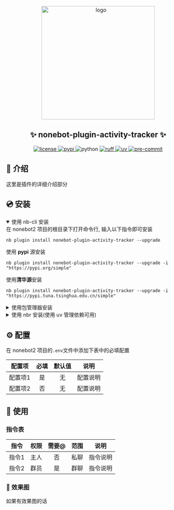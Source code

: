 <div align="center">
    <a href="https://v2.nonebot.dev/store">
    <img src="https://raw.githubusercontent.com/fllesser/nonebot-plugin-template/refs/heads/resource/.docs/NoneBotPlugin.svg" width="310" alt="logo"></a>

## ✨ nonebot-plugin-activity-tracker ✨

<a href="./LICENSE">
    <img src="https://img.shields.io/github/license/zifox666/nonebot-plugin-activity-tracker.svg" alt="license">
</a>
<a href="https://pypi.python.org/pypi/nonebot-plugin-activity-tracker">
    <img src="https://img.shields.io/pypi/v/nonebot-plugin-activity-tracker.svg" alt="pypi">
</a>
<img src="https://img.shields.io/badge/python-3.10+-blue.svg" alt="python">
<a href="https://github.com/astral-sh/ruff">
    <img src="https://img.shields.io/badge/code%20style-ruff-black?style=flat-square&logo=ruff" alt="ruff">
</a>
<a href="https://github.com/astral-sh/uv">
    <img src="https://img.shields.io/badge/package%20manager-uv-black?style=flat-square&logo=uv" alt="uv">
</a>
<a href="https://results.pre-commit.ci/latest/github/zifox666/nonebot-plugin-activity-tracker/master">
    <img src="https://results.pre-commit.ci/badge/github/zifox666/nonebot-plugin-activity-tracker/master.svg" alt="pre-commit" />
</a>
</div>

## 📖 介绍

这里是插件的详细介绍部分

## 💿 安装

<details open>
<summary>使用 nb-cli 安装</summary>
在 nonebot2 项目的根目录下打开命令行, 输入以下指令即可安装

    nb plugin install nonebot-plugin-activity-tracker --upgrade
使用 **pypi** 源安装

    nb plugin install nonebot-plugin-activity-tracker --upgrade -i "https://pypi.org/simple"
使用**清华源**安装

    nb plugin install nonebot-plugin-activity-tracker --upgrade -i "https://pypi.tuna.tsinghua.edu.cn/simple"


</details>

<details>
<summary>使用包管理器安装</summary>
在 nonebot2 项目的插件目录下, 打开命令行, 根据你使用的包管理器, 输入相应的安装命令

<details open>
<summary>uv</summary>

    uv add nonebot-plugin-activity-tracker
安装仓库 master 分支

    uv add git+https://github.com/zifox666/nonebot-plugin-activity-tracker@master
</details>

<details>
<summary>pdm</summary>

    pdm add nonebot-plugin-activity-tracker
安装仓库 master 分支

    pdm add git+https://github.com/zifox666/nonebot-plugin-activity-tracker@master
</details>
<details>
<summary>poetry</summary>

    poetry add nonebot-plugin-activity-tracker
安装仓库 master 分支

    poetry add git+https://github.com/zifox666/nonebot-plugin-activity-tracker@master
</details>

打开 nonebot2 项目根目录下的 `pyproject.toml` 文件, 在 `[tool.nonebot]` 部分追加写入

    plugins = ["nonebot_plugin_activity_tracker"]

</details>

<details>
<summary>使用 nbr 安装(使用 uv 管理依赖可用)</summary>

[nbr](https://github.com/fllesser/nbr) 是一个基于 uv 的 nb-cli，可以方便地管理 nonebot2

    nbr plugin install nonebot-plugin-activity-tracker
使用 **pypi** 源安装

    nbr plugin install nonebot-plugin-activity-tracker -i "https://pypi.org/simple"
使用**清华源**安装

    nbr plugin install nonebot-plugin-activity-tracker -i "https://pypi.tuna.tsinghua.edu.cn/simple"

</details>


## ⚙️ 配置

在 nonebot2 项目的`.env`文件中添加下表中的必填配置

| 配置项  | 必填  | 默认值 |   说明   |
| :-----: | :---: | :----: | :------: |
| 配置项1 |  是   |   无   | 配置说明 |
| 配置项2 |  否   |   无   | 配置说明 |

## 🎉 使用
### 指令表
| 指令  | 权限  | 需要@ | 范围  |   说明   |
| :---: | :---: | :---: | :---: | :------: |
| 指令1 | 主人  |  否   | 私聊  | 指令说明 |
| 指令2 | 群员  |  是   | 群聊  | 指令说明 |

### 🎨 效果图
如果有效果图的话

